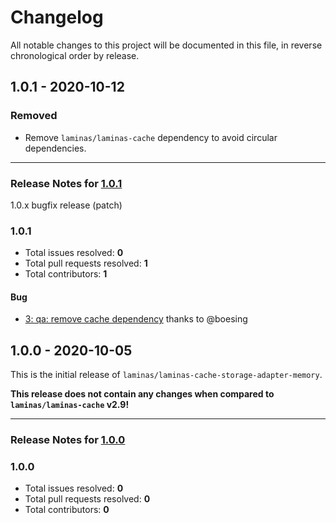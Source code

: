 # Changelog

All notable changes to this project will be documented in this file, in reverse chronological order by release.

## 1.0.1 - 2020-10-12

### Removed

- Remove `laminas/laminas-cache` dependency to avoid circular dependencies.


-----

### Release Notes for [1.0.1](https://github.com/laminas/laminas-cache-storage-adapter-memory/milestone/2)

1.0.x bugfix release (patch)

### 1.0.1

- Total issues resolved: **0**
- Total pull requests resolved: **1**
- Total contributors: **1**

#### Bug

 - [3: qa: remove cache dependency](https://github.com/laminas/laminas-cache-storage-adapter-memory/pull/3) thanks to @boesing

## 1.0.0 - 2020-10-05

This is the initial release of `laminas/laminas-cache-storage-adapter-memory`.

 **This release does not contain any changes when compared to `laminas/laminas-cache` v2.9!** 



-----

### Release Notes for [1.0.0](https://github.com/laminas/laminas-cache-storage-adapter-memory/milestone/1)



### 1.0.0

- Total issues resolved: **0**
- Total pull requests resolved: **0**
- Total contributors: **0**

